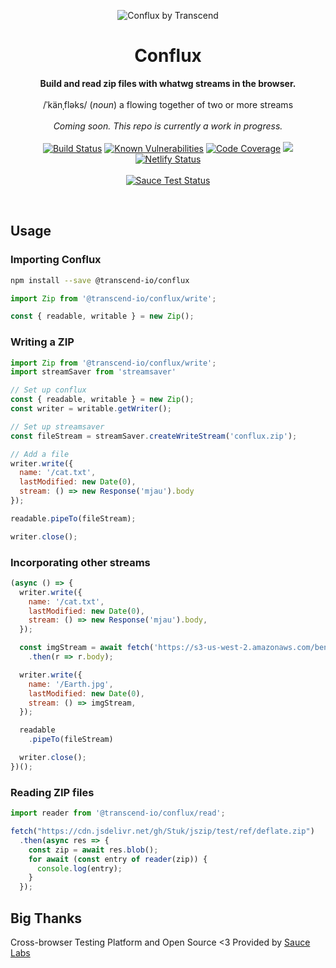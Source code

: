 <p align="center">
  <img alt="Conflux by Transcend" src="https://user-images.githubusercontent.com/7354176/61584253-73ecfb00-aaf9-11e9-91a5-a62e5ba6efc6.png"/>
</p>
<h1 align="center">Conflux</h1>
<p align="center">
  <strong>Build and read zip files with whatwg streams in the browser.</strong>
  <br /><br />
  <span>/ˈkänˌfləks/</span>
  (<i>noun</i>)<span> a flowing together of two or more streams</span><br /><br />
  <i>Coming soon. This repo is currently a work in progress.</i>
  <br /><br />
  <a href="https://travis-ci.com/transcend-io/conflux"><img src="https://travis-ci.com/transcend-io/conflux.svg?branch=master" alt="Build Status"></a>
  <a href="https://snyk.io//test/github/transcend-io/conflux?targetFile=package.json"><img src="https://snyk.io//test/github/transcend-io/conflux/badge.svg?targetFile=package.json" alt="Known Vulnerabilities"></a>
  <a href="https://codecov.io/gh/transcend-io/conflux"><img src="https://codecov.io/gh/transcend-io/conflux/branch/master/graph/badge.svg" alt="Code Coverage"></a>
  <a href="https://codeclimate.com/github/transcend-io/conflux/maintainability"><img src="https://api.codeclimate.com/v1/badges/ec9cfcc2963755b30c0d/maintainability" /></a>
  <a href="https://app.netlify.com/sites/conflux/deploys"><img src="https://api.netlify.com/api/v1/badges/8315091c-798e-4a3e-bdf9-2fd21c7a025e/deploy-status" alt="Netlify Status"></a>
  <br /><br />
  <a href="https://saucelabs.com/u/bencmbrook"><img src="https://saucelabs.com/browser-matrix/bencmbrook.svg?auth=c2b96594999df3d684c9af8d63a0c61e" alt="Sauce Test Status"></a>
</p>
<br />

## Usage

### Importing Conflux

```sh
npm install --save @transcend-io/conflux
```

```js
import Zip from '@transcend-io/conflux/write';

const { readable, writable } = new Zip();
```

### Writing a ZIP

```js
import Zip from '@transcend-io/conflux/write';
import streamSaver from 'streamsaver'

// Set up conflux
const { readable, writable } = new Zip();
const writer = writable.getWriter();

// Set up streamsaver
const fileStream = streamSaver.createWriteStream('conflux.zip');

// Add a file
writer.write({
  name: '/cat.txt',
  lastModified: new Date(0),
  stream: () => new Response('mjau').body
});

readable.pipeTo(fileStream);

writer.close();
```

### Incorporating other streams

```js
(async () => {
  writer.write({
    name: '/cat.txt',
    lastModified: new Date(0),
    stream: () => new Response('mjau').body,
  });

  const imgStream = await fetch('https://s3-us-west-2.amazonaws.com/bencmbrook/Earth.jpg')
    .then(r => r.body);

  writer.write({
    name: '/Earth.jpg',
    lastModified: new Date(0),
    stream: () => imgStream,
  });

  readable
    .pipeTo(fileStream)

  writer.close();
})();
```

### Reading ZIP files

```js
import reader from '@transcend-io/conflux/read';

fetch("https://cdn.jsdelivr.net/gh/Stuk/jszip/test/ref/deflate.zip")
  .then(async res => {
    const zip = await res.blob();
    for await (const entry of reader(zip)) {
      console.log(entry);
    }
  });
```

## Big Thanks

Cross-browser Testing Platform and Open Source <3 Provided by [Sauce Labs][homepage]

[homepage]: https://saucelabs.com
